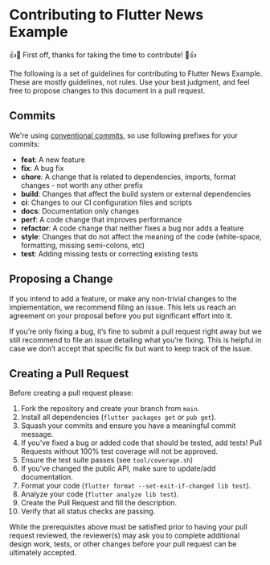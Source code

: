 # Contributing to Flutter News Example

👍🎉 First off, thanks for taking the time to contribute! 🎉👍

The following is a set of guidelines for contributing to Flutter News Example.
These are mostly guidelines, not rules. Use your best judgment,
and feel free to propose changes to this document in a pull request.

## Commits

We're using [conventional commits](https://www.conventionalcommits.org/en/v1.0.0/), so use following prefixes for your commits:

- **feat**: A new feature
- **fix**: A bug fix
- **chore**: A change that is related to dependencies, imports, format changes - not worth any other prefix
- **build**: Changes that affect the build system or external dependencies
- **ci**: Changes to our CI configuration files and scripts
- **docs**: Documentation only changes
- **perf**: A code change that improves performance
- **refactor**: A code change that neither fixes a bug nor adds a feature
- **style**: Changes that do not affect the meaning of the code (white-space, formatting, missing semi-colons, etc)
- **test**: Adding missing tests or correcting existing tests

## Proposing a Change

If you intend to add a feature, or make any non-trivial changes
to the implementation, we recommend filing an issue.
This lets us reach an agreement on your proposal before you put significant
effort into it.

If you’re only fixing a bug, it’s fine to submit a pull request right away
but we still recommend to file an issue detailing what you’re fixing.
This is helpful in case we don’t accept that specific fix but want to keep
track of the issue.

## Creating a Pull Request

Before creating a pull request please:

1. Fork the repository and create your branch from `main`.
1. Install all dependencies (`flutter packages get` or `pub get`).
1. Squash your commits and ensure you have a meaningful commit message.
1. If you’ve fixed a bug or added code that should be tested, add tests!
   Pull Requests without 100% test coverage will not be approved.
1. Ensure the test suite passes (see `tool/coverage.sh`)
1. If you've changed the public API, make sure to update/add documentation.
1. Format your code (`flutter format --set-exit-if-changed lib test`).
1. Analyze your code (`flutter analyze lib test`).
1. Create the Pull Request and fill the description.
1. Verify that all status checks are passing.

While the prerequisites above must be satisfied prior to having your
pull request reviewed, the reviewer(s) may ask you to complete additional
design work, tests, or other changes before your pull request can be ultimately
accepted.
